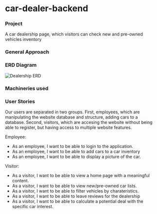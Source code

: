 # car-dealer-backend

### Project
A car dealership page, which visitors can check new and pre-owned vehicles inventory

### General Approach

### ERD Diagram
![Dealership ERD](https://user-images.githubusercontent.com/49173138/118153451-89709a80-b3db-11eb-8973-a828af30898e.jpg)

### Machineries used

### User Stories
Our users are separated in two groups. First, employees, which are manipulating the website database and structure, adding
cars to a database. Second, visitors, which are accesing the website without being able to register, but having 
access to multiple website features.

Employee:
- As an employee, I want to be able to login to the application.
- As an employee, I want to be able to add cars to a car inventory
- As an employee, I want to be able to display a picture of the car.

Visitor:
- As a visitor, I want to be able to view a home page with a meaningful content.
- As a visitor, I want to be able to view new/pre-owned car lists.
- As a visitor, I want to be able to filter vehicles by charateristics.
- As a visitor, I want to be able to leave reviews for the dealership
- As a visitor, I want to be able to calculate a potential deal with the specific car interest.
